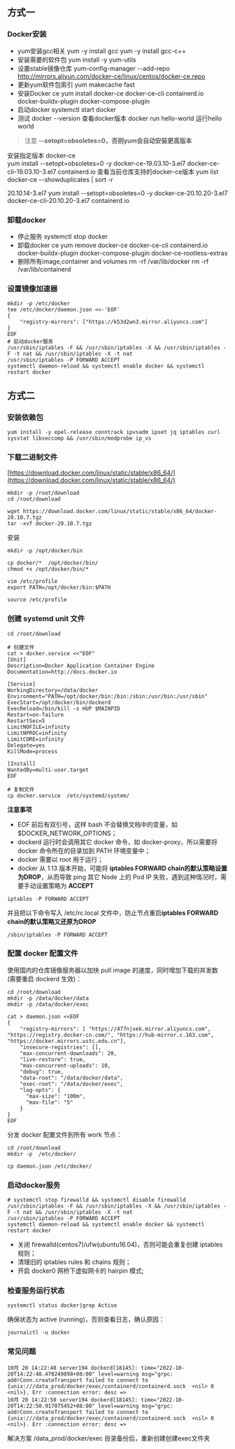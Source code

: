 ## 方式一
### Docker安装

- yum安装gcc相关
yum -y install gcc
yum -y install gcc-c++
- 安装需要的软件包
yum install -y yum-utils
- 设置stable镜像仓库
yum-config-manager --add-repo http://mirrors.aliyun.com/docker-ce/linux/centos/docker-ce.repo
- 更新yum软件包索引
yum makecache fast
- 安装Docker ce
yum install docker-ce docker-ce-cli containerd.io docker-buildx-plugin docker-compose-plugin
- 启动docker
systemctl start docker
- 测试
docker --version 查看docker版本
docker run hello-world 运行hello world

> 注意 **--setopt=obsoletes=0，否则yum会自动安装更高版本**

安装指定版本 docker-ce  
yum install --setopt=obsoletes=0 -y docker-ce-19.03.10-3.el7 docker-ce-cli-19.03.10-3.el7 containerd.io
查看当前仓库支持的docker-ce版本
yum list docker-ce --showduplicates | sort -r

20.10.14-3.el7
yum install --setopt=obsoletes=0 -y docker-ce-20.10.20-3.el7 docker-ce-cli-20.10.20-3.el7 containerd.io
### 卸载docker
- 停止服务
systemctl stop docker
- 卸载docker ce
yum remove docker-ce docker-ce-cli containerd.io docker-buildx-plugin docker-compose-plugin docker-ce-rootless-extras
- 删除所有image,container and volumes
rm -rf /var/lib/docker
rm -rf /var/lib/containerd

### 设置镜像加速器
```
mkdir -p /etc/docker
tee /etc/docker/daemon.json <<-'EOF' 
{ 
    "registry-mirrors": ["https://k53d2wn3.mirror.aliyuncs.com"]
}
EOF
# 启动docker服务
/usr/sbin/iptables -F && /usr/sbin/iptables -X && /usr/sbin/iptables -F -t nat && /usr/sbin/iptables -X -t nat
/usr/sbin/iptables -P FORWARD ACCEPT
systemctl daemon-reload && systemctl enable docker && systemctl restart docker
```

## 方式二
### 安装依赖包
```shell
yum install -y epel-release conntrack ipvsadm ipset jq iptables curl sysstat libseccomp && /usr/sbin/modprobe ip_vs
```
### 下载二进制文件
[https://download.docker.com/linux/static/stable/x86_64/](https://download.docker.com/linux/static/stable/x86_64/)
```shell
mkdir -p /root/download
cd /root/download

wget https://download.docker.com/linux/static/stable/x86_64/docker-20.10.7.tgz
tar -xvf docker-20.10.7.tgz
```
安装
```shell
mkdir -p /opt/docker/bin

cp docker/*  /opt/docker/bin/
chmod +x /opt/docker/bin/*

vim /etc/profile
export PATH=/opt/docker/bin:$PATH

source /etc/profile
```
### 创建 systemd unit 文件
```shell
cd /root/download

# 创建文件
cat > docker.service <<"EOF"
[Unit]
Description=Docker Application Container Engine
Documentation=http://docs.docker.io

[Service]
WorkingDirectory=/data/docker
Environment="PATH=/opt/docker/bin:/bin:/sbin:/usr/bin:/usr/sbin"
ExecStart=/opt/docker/bin/dockerd 
ExecReload=/bin/kill -s HUP $MAINPID
Restart=on-failure
RestartSec=5
LimitNOFILE=infinity
LimitNPROC=infinity
LimitCORE=infinity
Delegate=yes
KillMode=process

[Install]
WantedBy=multi-user.target
EOF

# 复制文件
cp docker.service  /etc/systemd/system/
```
**注意事项**

- EOF 前后有双引号，这样 bash 不会替换文档中的变量，如 $DOCKER_NETWORK_OPTIONS；
- dockerd 运行时会调用其它 docker 命令，如 docker-proxy，所以需要将 docker 命令所在的目录加到 PATH 环境变量中；
- docker 需要以 root 用于运行；
- docker 从 1.13 版本开始，可能将 **iptables FORWARD chain的默认策略设置为DROP**，从而导致 ping 其它 Node 上的 Pod IP 失败，遇到这种情况时，需要手动设置策略为 **ACCEPT**
```shell
iptables -P FORWARD ACCEPT
```
并且把以下命令写入 /etc/rc.local 文件中，防止节点重启**iptables FORWARD chain的默认策略又还原为DROP**
```shell
/sbin/iptables -P FORWARD ACCEPT
```
### 配置 docker 配置文件
使用国内的仓库镜像服务器以加快 pull image 的速度，同时增加下载的并发数 (需要重启 dockerd 生效)：
```shell
cd /root/download
mkdir -p /data/docker/data
mkdir -p /data/docker/exec

cat > daemon.json <<EOF
{
    "registry-mirrors": [ "https://477njxek.mirror.aliyuncs.com", "https://registry.docker-cn.com/", "https://hub-mirror.c.163.com", "https://docker.mirrors.ustc.edu.cn"],
    "insecure-registries": [],
    "max-concurrent-downloads": 20,
    "live-restore": true,
    "max-concurrent-uploads": 10,
    "debug": true,
    "data-root": "/data/docker/data",
    "exec-root": "/data/docker/exec",
    "log-opts": {
      "max-size": "100m",
      "max-file": "5"
    }
}
EOF
```
分发 docker 配置文件到所有 work 节点：
```shell
cd /root/download
mkdir -p  /etc/docker/

cp daemon.json /etc/docker/
```
### 启动docker服务
```shell
# systemctl stop firewalld && systemctl disable firewalld
/usr/sbin/iptables -F && /usr/sbin/iptables -X && /usr/sbin/iptables -F -t nat && /usr/sbin/iptables -X -t nat
/usr/sbin/iptables -P FORWARD ACCEPT
systemctl daemon-reload && systemctl enable docker && systemctl restart docker
```

- 关闭 firewalld(centos7)/ufw(ubuntu16.04)，否则可能会重复创建 iptables 规则；
- 清理旧的 iptables rules 和 chains 规则；
- 开启 docker0 网桥下虚拟网卡的 hairpin 模式;
### 检查服务运行状态
```shell
systemctl status docker|grep Active
```
确保状态为 active (running)，否则查看日志，确认原因：
```shell
journalctl -u docker
```
### 常见问题
```shell
10月 20 14:22:48 server194 dockerd[18145]: time="2022-10-20T14:22:48.470249898+08:00" level=warning msg="grpc: addrConn.createTransport failed to connect to {unix:///data_prod/docker/exec/containerd/containerd.sock  <nil> 0 <nil>}. Err :connection error: desc =>
10月 20 14:22:50 server194 dockerd[18145]: time="2022-10-20T14:22:50.917075452+08:00" level=warning msg="grpc: addrConn.createTransport failed to connect to {unix:///data_prod/docker/exec/containerd/containerd.sock  <nil> 0 <nil>}. Err :connection error: desc =>
```
解决方案
/data_prod/docker/exec 目录备份后，重新创建创建exec文件夹
